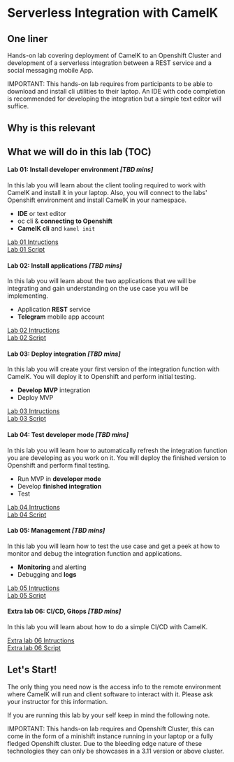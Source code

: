 # Serverless Integration with CamelK

## One liner
Hands-on lab covering deployment of CamelK to an Openshift Cluster and development of a serverless integration between a REST service and a social messaging mobile App.

IMPORTANT: This hands-on lab requires from participants to be able to download and install cli utilities to their laptop. An IDE with code completion is recommended for developing the integration but a simple text editor will suffice.

## Why is this relevant



## What we will do in this lab (TOC)

#### Lab 01: Install developer environment _[TBD mins]_

In this lab you will learn about the client tooling required to work with CamelK and install it in your laptop. Also, you will connect to the labs' Openshift environment and install CamelK in your namespace.   

  - **IDE** or text editor
  - oc cli & **connecting to Openshift**
  - **CamelK cli** and ```kamel init```

[Lab 01 Intructions](https://github.com/pnavascues/camelk-lab/blob/master/labs/lab01-install-dev-environment.md) <br>
[Lab 01 Script](https://github.com/pnavascues/camelk-lab/blob/master/scripts/script01-install-dev-environment.sh)

#### Lab 02: Install applications _[TBD mins]_

In this lab you will learn about the two applications that we will be integrating and gain understanding on the use case you will be implementing.

  - Application **REST** service
  - **Telegram** mobile app account

[Lab 02 Intructions](https://github.com/pnavascues/camelk-lab/blob/master/labs/lab02-install-applications.md) <br>
[Lab 02 Script](https://github.com/pnavascues/camelk-lab/blob/master/scripts/script02-install-applications.sh)

#### Lab 03: Deploy integration _[TBD mins]_

In this lab you will create your first version of the integration function with CamelK. You will deploy it to Openshift and perform initial testing.

  - **Develop MVP** integration
  - Deploy MVP

[Lab 03 Intructions](https://github.com/pnavascues/camelk-lab/blob/master/labs/lab03-deploy-integration.md) <br>
[Lab 03 Script](https://github.com/pnavascues/camelk-lab/blob/master/scripts/script03-deploy-integration.sh)

#### Lab 04: Test developer mode _[TBD mins]_

In this lab you will learn how to automatically refresh the integration function you are developing as you work on it. You will deploy the finished version to Openshift and perform final testing.

  - Run MVP in **developer mode**
  - Develop **finished integration**
  - Test

[Lab 04 Intructions](https://github.com/pnavascues/camelk-lab/blob/master/labs/lab04-test-dev-mode.md) <br>
[Lab 04 Script](https://github.com/pnavascues/camelk-lab/blob/master/scripts/script04-test-dev-mode.sh)

#### Lab 05: Management _[TBD mins]_

In this lab you will learn how to test the use case and get a peek at how to monitor and debug the integration function and applications.

  - **Monitoring** and alerting
  - Debugging and **logs**

[Lab 05 Intructions](https://github.com/pnavascues/camelk-lab/blob/master/labs/lab05-management.md) <br>
[Lab 05 Script](https://github.com/pnavascues/camelk-lab/blob/master/scripts/script05-management.sh)

#### Extra lab 06: CI/CD, Gitops _[TBD mins]_

In this lab you will learn about how to do a simple CI/CD with CamelK.

[Extra lab 06 Intructions](https://github.com/pnavascues/camelk-lab/blob/master/labs/lab06-cicd.md) <br>
[Extra lab 06 Script](https://github.com/pnavascues/camelk-lab/blob/master/scripts/script06-cicd.sh)

<!--
#### Extra lab 07: Multiple runtimes performance comparison _[TBD mins]_)

In this lab you will learn about how to do a simple CI/CD with CamelK.

[Extra lab 07 Intructions](https://github.com/pnavascues/camelk-lab/blob/master/labs/lab07-runtime-performance.md) <br>
[Extra lab 07 Script](https://github.com/pnavascues/camelk-lab/blob/master/scripts/script07-runtime-performance.sh)
)
-->

## Let's Start!

The only thing you need now is the access info to the remote environment where CamelK will run and client software to interact with it. Please ask your instructor for this information.

If you are running this lab by your self keep in mind the following note.

IMPORTANT: This hands-on lab requires and Openshift Cluster, this can come in the form of a minishift instance running in your laptop or a fully fledged Openshift cluster. Due to the bleeding edge nature of these technologies they can only be showcases in a 3.11 version or above cluster.
